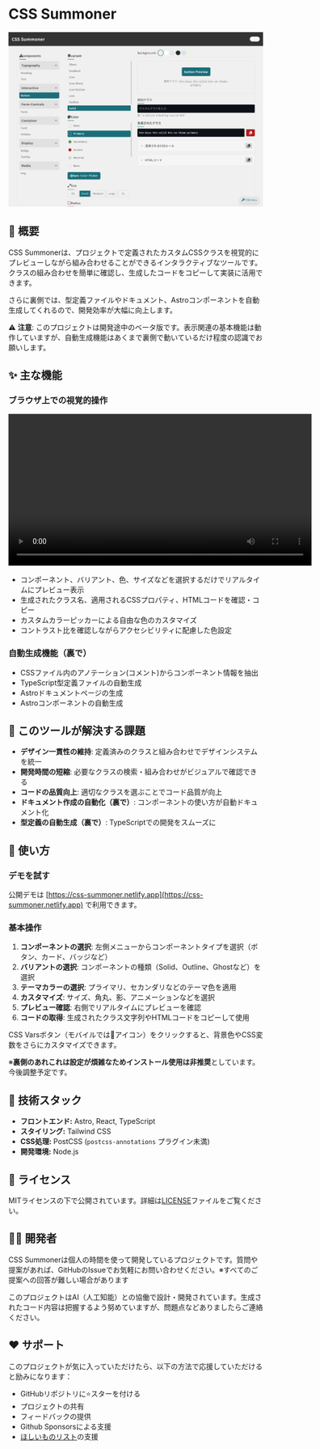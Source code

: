 # CSS Summoner

![CSS Summonerのスクリーンショット](public/images/screenShot-PC.png)

## 🌟 概要

CSS Summonerは、プロジェクトで定義されたカスタムCSSクラスを視覚的にプレビューしながら組み合わせることができるインタラクティブなツールです。クラスの組み合わせを簡単に確認し、生成したコードをコピーして実装に活用できます。

さらに裏側では、型定義ファイルやドキュメント、Astroコンポーネントを自動生成してくれるので、開発効率が大幅に向上します。

⚠️ **注意**: このプロジェクトは開発途中のベータ版です。表示関連の基本機能は動作していますが、自動生成機能はあくまで裏側で動いているだけ程度の認識でお願いします。

## ✨ 主な機能

### ブラウザ上での視覚的操作

<video src="public/video/css-summoner-demo.mp4"  controls="true" width="600"></video>

- コンポーネント、バリアント、色、サイズなどを選択するだけでリアルタイムにプレビュー表示
- 生成されたクラス名、適用されるCSSプロパティ、HTMLコードを確認・コピー
- カスタムカラーピッカーによる自由な色のカスタマイズ
- コントラスト比を確認しながらアクセシビリティに配慮した色設定

### 自動生成機能（裏で）

- CSSファイル内のアノテーション(コメント)からコンポーネント情報を抽出
- TypeScript型定義ファイルの自動生成
- Astroドキュメントページの生成
- Astroコンポーネントの自動生成

## 🎯 このツールが解決する課題

- **デザイン一貫性の維持**: 定義済みのクラスと組み合わせでデザインシステムを統一
- **開発時間の短縮**: 必要なクラスの検索・組み合わせがビジュアルで確認できる
- **コードの品質向上**: 適切なクラスを選ぶことでコード品質が向上
- **ドキュメント作成の自動化（裏で）**: コンポーネントの使い方が自動ドキュメント化
- **型定義の自動生成（裏で）**: TypeScriptでの開発をスムーズに

## 🚀 使い方

### デモを試す

公開デモは [https://css-summoner.netlify.app](https://css-summoner.netlify.app) で利用できます。

### 基本操作

1. **コンポーネントの選択**: 左側メニューからコンポーネントタイプを選択（ボタン、カード、バッジなど）
2. **バリアントの選択**: コンポーネントの種類（Solid、Outline、Ghostなど）を選択
3. **テーマカラーの選択**: プライマリ、セカンダリなどのテーマ色を適用
4. **カスタマイズ**: サイズ、角丸、影、アニメーションなどを選択
5. **プレビュー確認**: 右側でリアルタイムにプレビューを確認
6. **コードの取得**: 生成されたクラス文字列やHTMLコードをコピーして使用

CSS Varsボタン（モバイルでは🎨アイコン）をクリックすると、背景色やCSS変数をさらにカスタマイズできます。

※**裏側のあれこれは設定が煩雑なためインストール使用は非推奨**としています。今後調整予定です。

<!-- ### スタンドアロンツールとして使用

※**現在非推奨です**。Astro、tailwindを利用しているならいけるかも。設定慣れしているなら自己責任でやってみてもいいかも。

```bash
# リポジトリをクローン
git clone https://github.com/llama2f/css-summoner.git

# ディレクトリに移動
cd css-summoner

# 依存関係をインストール
npm install

# 開発サーバーを起動
npm run dev

```

### package.jsonへのスクリプト追加

```json
{
	"scripts": {
		"dev": "npm run setup && astro dev",
		"build": "npm run setup && astro build",
		"map": "node src/css-summoner/scripts/simple-file-mapper.js",
		"css": "node src/css-summoner-integration.js --all",
		"setup": "node scripts/setup.js"
	}
}
```

## 🔧 カスタマイズ

### コンポーネントの追加・拡張

1. **UIオプションの設定**

   - `src/css-summoner/configs/` ディレクトリ内の設定ファイルを編集
   - サイズ (`sizes.mjs`)、修飾子 (`modifiers.mjs`)、色 (`colors.js`) など

2. **Astroコンポーネントの生成カスタマイズ**

   - ハンドラーファイル (`src/css-summoner/ui/templates/handlers/auto/*.jsx`) で `generateAstroTemplate` 関数をエクスポート
   - 詳細は `src/css-summoner/docs/handler-guide.md` を参照

3. **新規コンポーネントの追加**
   - CSSファイルにアノテーションを追加
   - 新しいハンドラーファイルを作成
   - 詳細は `docs/` ディレクトリ内のドキュメントを参照
 -->

## 🧩 技術スタック

- **フロントエンド:** Astro, React, TypeScript
- **スタイリング:** Tailwind CSS
- **CSS処理:** PostCSS (`postcss-annotations` プラグイン未満)
- **開発環境:** Node.js

## 📄 ライセンス

MITライセンスの下で公開されています。詳細は[LICENSE](LICENSE)ファイルをご覧ください。

## 👨‍💻 開発者

CSS Summonerは個人の時間を使って開発しているプロジェクトです。質問や提案があれば、GitHubのIssueでお気軽にお問い合わせください。※すべてのご提案への回答が難しい場合があります

このプロジェクトはAI（人工知能）との協働で設計・開発されています。生成されたコード内容は把握するよう努めていますが、問題点などありましたらご連絡ください。

## ❤️ サポート

このプロジェクトが気に入っていただけたら、以下の方法で応援していただけると励みになります：

- GitHubリポジトリに⭐️スターを付ける
- プロジェクトの共有
- フィードバックの提供
- Github Sponsorsによる支援
- [ほしいものリスト](https://www.amazon.jp/hz/wishlist/ls/3FM7AUUJFZ893?ref_=wl_share)の支援
